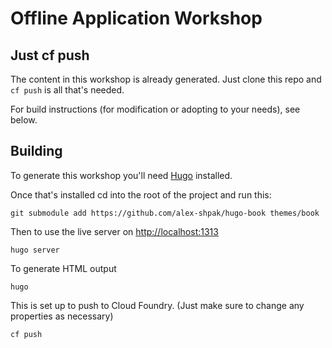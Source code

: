# Offline Application Workshop

## Just cf push

The content in this workshop is already generated. Just clone this repo and `cf push` is all that's needed.

For build instructions (for modification or adopting to your needs), see below.

## Building

To generate this workshop you'll need [Hugo](https://gohugo.io/) installed. 

Once that's installed cd into the root of the project and run this:

```
git submodule add https://github.com/alex-shpak/hugo-book themes/book
```

Then to use the live server on [http://localhost:1313](http://localhost:1313)
```
hugo server
```

To generate HTML output
```
hugo
```

This is set up to push to Cloud Foundry. (Just make sure to change any properties as necessary)
```
cf push
```

